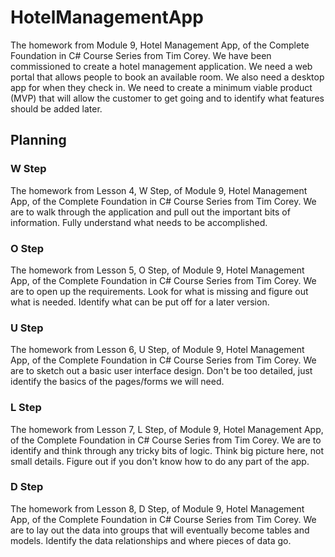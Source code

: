 # HotelManagementApp
The homework from Module 9, Hotel Management App, of the Complete Foundation in C# Course Series from Tim Corey. We have been commissioned to create a hotel management application. We need a web portal that allows people to book an available room. We also need a desktop app for when they check in.
We need to create a minimum viable product (MVP) that will allow the customer to get going and to identify what features should be added later.

## Planning

### W Step
The homework from Lesson 4, W Step, of Module 9, Hotel Management App, of the Complete Foundation in C# Course Series from Tim Corey. We are to walk through the application and pull out the important bits of information. Fully understand what needs to be accomplished.

### O Step
The homework from Lesson 5, O Step, of Module 9, Hotel Management App, of the Complete Foundation in C# Course Series from Tim Corey. We are to open up the requirements. Look for what is missing and figure out what is needed. Identify what can be put off for a later version.

### U Step
The homework from Lesson 6, U Step, of Module 9, Hotel Management App, of the Complete Foundation in C# Course Series from Tim Corey. We are to sketch out a basic user interface design. Don't be too detailed, just identify the basics of the pages/forms we will need.

### L Step
The homework from Lesson 7, L Step, of Module 9, Hotel Management App, of the Complete Foundation in C# Course Series from Tim Corey. We are to identify and think through any tricky bits of logic. Think big picture here, not small details. Figure out if you don't know how to do any part of the app.

### D Step
The homework from Lesson 8, D Step, of Module 9, Hotel Management App, of the Complete Foundation in C# Course Series from Tim Corey. We are to lay out the data into groups that will eventually become tables and models. Identify the data relationships and where pieces of data go.